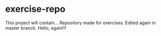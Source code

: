# exercise-repo
This project will contain...
Repository made for exercises.
Edited again in master branch.
Hello, again!!!